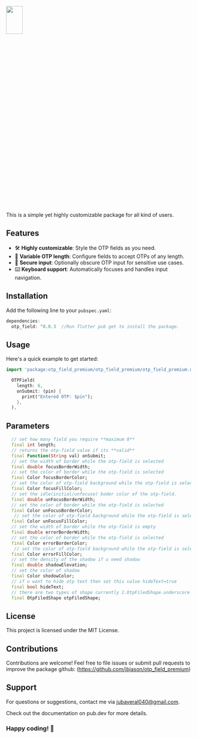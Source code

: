 <img width=30% height=14% src="https://github.com/user-attachments/assets/71cb7a16-e6f0-4fb2-80a4-19301d2819c3">

This is a simple yet highly customizable package for all kind of users.

## Features

- 🛠️ **Highly customizable**: Style the OTP fields as you need.
- 🔢 **Variable OTP length**: Configure fields to accept OTPs of any length.
- 🔐 **Secure input**: Optionally obscure OTP input for sensitive use cases.
- ⌨️ **Keyboard support**: Automatically focuses and handles input navigation.

## Installation

Add the following line to your `pubspec.yaml`:

```dart
dependencies:
  otp_field: ^0.0.3  //Run flutter pub get to install the package.
```

## Usage
Here's a quick example to get started:

```dart
import 'package:otp_field_premium/otp_field_premium/otp_field_premium.dart';

  OTPField(
    length: 6,
    onSubmit: (pin) {
      print("Entered OTP: $pin");
    },
  ),
```

## Parameters

```dart
  // set how many field you require **maximum 8**
  final int length;
  // returns the otp-field value if its **valid** 
  final Function(String val) onSubmit;
  // set the width of border while the otp-field is selected
  final double focusBorderWidth;
  // set the color of border while the otp-field is selected
  final Color focusBorderColor;
  // set the color of otp-field background while the otp-field is selected
  final Color focusFillColor;
  // set the idle(initial/unfocuse) boder color of the otp-field. 
  final double unFocusBorderWidth;
  // set the color of border while the otp-field is selected
  final Color unFocusBorderColor;
   // set the color of otp-field background while the otp-field is selected
  final Color unFocusFillColor;
  // set the width of border while the otp-field is empty
  final double errorBorderWidth;
  // set the color of border while the otp-field is selected
  final Color errorBorderColor;
   // set the color of otp-field background while the otp-field is selected
  final Color errorFillColor;
  // set the density of the shadow if u need shadow
  final double shadowElevation;
  // set the color of shadow
  final Color shodowColor;
  // if u want to hide otp text then set this value hideText=true
  final bool hideText;
  // there are two types of shape currently 1.OtpFiledShape.underscore 2.OtpFiledShape.square 
  final OtpFiledShape otpFiledShape;
```

## License
This project is licensed under the MIT License.

## Contributions
Contributions are welcome! Feel free to file issues or submit pull requests to improve the package
github: (https://github.com/jbjason/otp_field_premium)

## Support
For questions or suggestions, contact me via jubayeral040@gmail.com.

Check out the documentation on pub.dev for more details.

### Happy coding! 🚀

